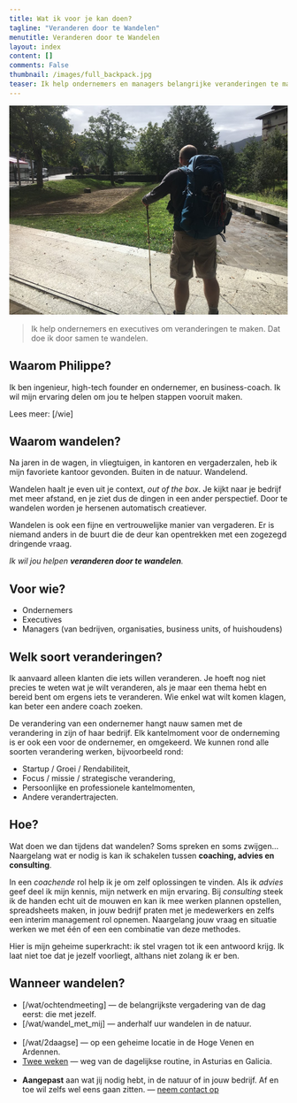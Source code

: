 ```yaml
---
title: Wat ik voor je kan doen?
tagline: "Veranderen door te Wandelen"
menutitle: Veranderen door te Wandelen
layout: index
content: []
comments: False
thumbnail: /images/full_backpack.jpg
teaser: Ik help ondernemers en managers belangrijke veranderingen te maken.
---
```



![Philippe Faes wandelt](/images/full_backpack.jpg)
> Ik help ondernemers en executives om veranderingen te maken. Dat doe ik door samen te wandelen.

## Waarom Philippe?

Ik ben ingenieur, high-tech founder en ondernemer, en business-coach. Ik wil mijn ervaring delen om jou te helpen stappen vooruit maken.

Lees meer: [/wie] 

## Waarom wandelen?

Na jaren in de wagen, in vliegtuigen, in kantoren en vergaderzalen, heb ik mijn favoriete kantoor gevonden. Buiten in de natuur. Wandelend.

Wandelen haalt je even uit je context, *out of the box*. Je kijkt naar je bedrijf met meer afstand, en je ziet dus de dingen in een ander perspectief. Door te wandelen worden je hersenen automatisch creatiever.

Wandelen is ook een fijne en vertrouwelijke manier van vergaderen. Er is niemand anders in de buurt die de deur kan opentrekken met een zogezegd dringende vraag. 

*Ik wil jou helpen **veranderen door te wandelen**.*

## Voor wie?
* Ondernemers 
* Executives
* Managers (van bedrijven, organisaties, business units, of huishoudens)

## Welk soort veranderingen?

Ik aanvaard alleen klanten die iets willen veranderen. Je hoeft nog niet precies te weten wat je wilt veranderen, als je maar een thema hebt en bereid bent om ergens iets te veranderen. Wie enkel wat wilt komen klagen, kan beter een andere coach zoeken.
 
De verandering van een ondernemer hangt nauw samen met de verandering in zijn of haar bedrijf. Elk kantelmoment voor de onderneming is er ook een voor de ondernemer, en omgekeerd. We kunnen rond alle soorten verandering werken, bijvoorbeeld rond:

* Startup / Groei / Rendabiliteit,
* Focus / missie / strategische verandering,
* Persoonlijke en professionele kantelmomenten,
* Andere verandertrajecten.

## Hoe?

Wat doen we dan tijdens dat wandelen? Soms spreken en soms zwijgen... Naargelang wat er nodig is kan ik schakelen tussen **coaching, advies en consulting**. 

In een *coachende* rol help ik je om zelf oplossingen te vinden. Als ik *advies* geef deel ik mijn kennis, mijn netwerk en mijn ervaring. Bij *consulting* steek ik de handen echt uit de mouwen en kan ik mee werken plannen opstellen, spreadsheets maken, in jouw bedrijf praten met je medewerkers en zelfs een interim management rol opnemen. Naargelang jouw vraag en situatie werken we met één of een een combinatie van deze methodes. 

Hier is mijn geheime superkracht: ik stel vragen tot ik een antwoord krijg. Ik laat niet toe dat je jezelf voorliegt, althans niet zolang ik er ben.  

## Wanneer wandelen?

* [/wat/ochtendmeeting] — de belangrijkste vergadering van de dag eerst: die met jezelf. 
* [/wat/wandel_met_mij] — anderhalf uur wandelen in de natuur. 
  <br/><br/>
* [/wat/2daagse] — op een geheime locatie in de Hoge Venen en Ardennen.
* [Twee weken](mailto:philippe@randori.be?subject=Hou+me+op+de+hoogte+van+veranderen+door+te+wandelen+in+Spanje) — weg van de dagelijkse routine, in Asturias en Galicia.
  <br/><br/>
* **Aangepast** aan wat jij nodig hebt, in de natuur of in jouw bedrijf. Af en toe wil zelfs wel eens gaan zitten. — [neem contact op](/contact.html)


<!--
* [Getuigenissen](/testimonials.html)
-->

